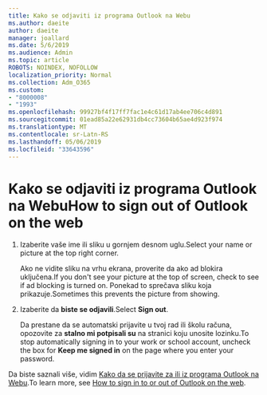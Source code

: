 ```yaml
---
title: Kako se odjaviti iz programa Outlook na Webu
ms.author: daeite
author: daeite
manager: joallard
ms.date: 5/6/2019
ms.audience: Admin
ms.topic: article
ROBOTS: NOINDEX, NOFOLLOW
localization_priority: Normal
ms.collection: Adm_O365
ms.custom:
- "8000008"
- "1993"
ms.openlocfilehash: 99927bf4f17ff7fac1e4c61d17ab4ee706c4d891
ms.sourcegitcommit: 01ead85a22e62931db4cc73604b65ae4d923f974
ms.translationtype: MT
ms.contentlocale: sr-Latn-RS
ms.lasthandoff: 05/06/2019
ms.locfileid: "33643596"
---
```

# <a name="how-to-sign-out-of-outlook-on-the-web"></a><span data-ttu-id="74791-102">Kako se odjaviti iz programa Outlook na Webu</span><span class="sxs-lookup"><span data-stu-id="74791-102">How to sign out of Outlook on the web</span></span>

1. <span data-ttu-id="74791-103">Izaberite vaše ime ili sliku u gornjem desnom uglu.</span><span class="sxs-lookup"><span data-stu-id="74791-103">Select your name or picture at the top right corner.</span></span>
    
    <span data-ttu-id="74791-104">Ako ne vidite sliku na vrhu ekrana, proverite da ako ad blokira uključena.</span><span class="sxs-lookup"><span data-stu-id="74791-104">If you don't see your picture at the top of screen, check to see if ad blocking is turned on.</span></span> <span data-ttu-id="74791-105">Ponekad to sprečava sliku koja prikazuje.</span><span class="sxs-lookup"><span data-stu-id="74791-105">Sometimes this prevents the picture from showing.</span></span>
    
2. <span data-ttu-id="74791-106">Izaberite da **biste se odjavili**.</span><span class="sxs-lookup"><span data-stu-id="74791-106">Select **Sign out**.</span></span> 
    
    <span data-ttu-id="74791-107">Da prestane da se automatski prijavite u tvoj rad ili školu računa, opozovite za **stalno mi potpisali su** na stranici koju unosite lozinku.</span><span class="sxs-lookup"><span data-stu-id="74791-107">To stop automatically signing in to your work or school account, uncheck the box for **Keep me signed in** on the page where you enter your password.</span></span> 
    
<span data-ttu-id="74791-108">Da biste saznali više, vidim [Kako da se prijavite za ili iz programa Outlook na Webu](https://support.office.com/article/763fab4d-0138-4814-b450-37fc286bcb79).</span><span class="sxs-lookup"><span data-stu-id="74791-108">To learn more, see [How to sign in to or out of Outlook on the web](https://support.office.com/article/763fab4d-0138-4814-b450-37fc286bcb79).</span></span>